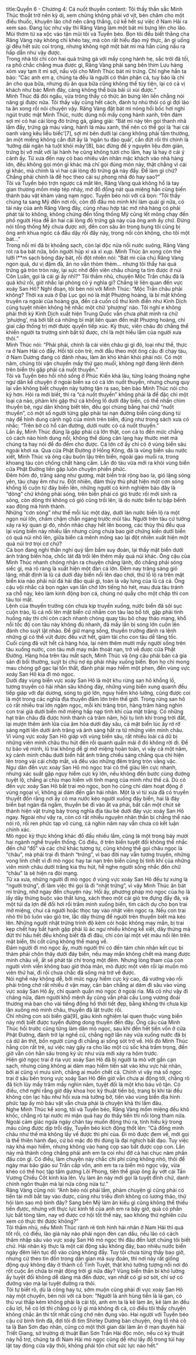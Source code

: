 title:Quyển 6 - Chương 4: Cá nuốt thuyền
content:
Tôi thấy thần sắc Minh Thúc thoắt trở nên kỳ dị, xem chừng không phải vờ vịt, bèn châm cho một điếu thuốc, khuyên lão chớ nên căng thẳng, cứ kể hết sự việc ở Nam Hải ra xem sao. Đang lúc như vậy thì Răng Vàng làm một bát mì bưng lên cho lão. Mùi thơm từ xa xộc vào tận mũi tôi và Tuyền béo. Bọn tôi đều biết thằng cha Răng Vàng này không chỉ khéo tay, mà còn rất hiểu đạo mỹ thực, ăn gì uống gì đều hết sức coi trọng, nhưng không ngờ một bát mì mà hắn cũng nấu ra hấp dẫn như vậy được.<br>Trong nhà tôi chỉ còn hai quả trứng gà với mấy cọng hành hẹ, sắc trời đã tối, ra phố chắc chẳng mua được gì, Răng Vàng phải sang bên thím Lưu hàng xóm vay tạm ít mì sợi, nấu vội cho Minh Thúc bát mì trứng. Chỉ nghe hắn ta bảo: “Các anh em ạ, chúng ta đều là người có thân phận cả, tuy bảo là chỉ ăn cho qua bữa, nhưng dù ăn qua bữa cũng không thể tùy tiện, lại có cả vị khách như bác Minh đây, càng không thể bừa bãi úi xùi được.” <br>Minh Thúc đã đói ngấu, vừa trông thấy có thức ăn bưng lên liền chẳng nói năng gì được nữa. Tôi thấy vậy cũng hết cách, đành tự nhủ thôi có gì đợi lão ta ăn xong rồi nói chuyện vậy. Răng Vàng đặt bát mì nóng hổi bốc hơi nghi ngút trước mặt Minh Thúc, nước dùng nổi mấy cọng hành xanh, trên đám sợi mì có hai cái lòng đỏ trứng gà, giảng giải: “Bát mì này tên gọi thanh nhã lắm đấy, trứng gà màu vàng, hành lá màu xanh, thế nên có thể gọi là ‘hai cái oanh vàng kêu liễu biếc’[7], sợi mì bên dưới lại càng không phải tầm thường, ăn một miếng không cắn đứt ấy là ‘ngân tu đảo quải’, cắn đứt rồi thì chính là ‘tưởng dải ngân hà tuột khỏi mây’[8], bác đừng để ý nguyên liệu đơn giản, trứng bị vỡ mất với lại hành hẹ cũng không tươi cho lắm, hay là hay ở cái ý cảnh ấy. Từ xưa đến nay có bao nhiêu văn nhân mặc khách vào nhà hàng lớn, đều không gọi món gì khác mà chỉ gọi đúng món này, thật chẳng vì cái gì khác, mà chính là vì hai cái lòng đỏ trứng gà này đấy. Để làm gì chứ? Chẳng phải chính là để học theo cái sự phong nhã đó hay sao?”<br>Tôi và Tuyền béo trợn ngược cả mắt lên, Răng Vàng quả không hổ là tay gian thương mồm mép tép nhảy, mớ đồ đồng nát qua miệng hắn cũng biến thành báu vật khảm vàng nạm ngọc. Tuyền béo nói với cả bọn: “Tôi thấy chúng ta sang Mỹ đến nơi rồi, còn đổ đấu mò minh khí làm quái gì nữa, có tài này của anh Răng Vàng đây, cùng nhau hợp tác mở nhà hàng có phải phát tài to không, không chừng đến tổng thống Mỹ cũng lết mông chạy đến phố người Hoa để ăn hai cái lòng đỏ trứng gà này của ông anh ấy chứ. Đừng nói tổng thống Mỹ chưa được xơi, đến con sâu ăn trong bụng tôi cũng bị ông anh khua ngóc cả đầu dậy rồi đây này, trong nồi còn không, cho tôi một bát...”<br>Trong nồi mì đã bị khoắng sạch, còn lại độc nửa nồi nước suông, Răng Vàng rót ra ba bát nữa, bốn người húp xì xà xì xụp. Minh Thúc ăn xong còn thè lưỡi l**m sạch bóng đáy bát, rồi đột nhiên nói: “Bát mì của chú Răng Vàng ngon quá, dư vị đậm đà, ăn no vẫn thòm thèm... nhưng tôi thấy hai quả trứng gà tròn tròn này, lại sực nhớ đến viên châu chúng ta tìm được ở núi Côn Luân, gọi là cái gì ấy nhỉ?” Tôi thầm nhủ, chuyện Mộc Trần châu đã là quá khứ rồi, giờ nhắc lại phỏng có ý nghĩa gì? Chẳng lẽ liên quan đến vực xoáy San Hô? Nghĩ đoạn, tôi bèn nói với Minh Thúc: “Mộc Trần châu phải không? Thời xa xưa ở Đại Lục gọi nó là mật Phượng hoàng, là bí mật không truyền ra ngoài của hoàng gia, đến cả cuốn cổ thư kinh điển như Kinh Dịch cũng tuyệt nhiên không hề nhắc một chữ ‘phượng’ nào. Tôi nghĩ e không phải thời kỳ Kinh Dịch xuất hiện Trung Quốc vẫn chưa phát minh ra chữ ‘phượng’, mà bởi tất cả những bí mật liên quan đến mật Phượng hoàng, chỉ giai cấp thống trị mới được quyền tiếp xúc. Kỳ thực, viên châu đó chẳng thể khiến người ta trường sinh bất tử được, chỉ là một hiểu lầm của người xưa thôi.”<br>Minh Thúc nói: “Phải phải, chính là cái viên châu gì gì đó, loại như thế, thực ra ở Nam Hải có đầy. Hồi tôi còn trẻ, mới đầu theo một ông cậu đi chạy tàu, ở Nam Dương đang có đánh nhau, làm ăn khó khăn khỏi phải nói. Có một năm, chúng tôi vận chuyển mấy thứ gạo muối, không ngờ đang lênh đênh trên biển thì gặp phải cá nuốt thuyền.”<br>Tôi và Tuyền béo hồi nhỏ sống ở Phúc Kiến khá lâu, từng loáng thoáng nghe ngư dân kể chuyện ở ngoài biển xa có cá lớn nuốt thuyền, nhưng chung quy lại vẫn không biết chuyện này tường tận ra sao, bèn bảo Minh Thúc nói cho kỹ hơn. Hỏi ra mới biết, thì ra “cá nuốt thuyền” không phải là để đặc chỉ một loại cá nào, phàm khi gặp thứ cá khổng lồ dưới đáy biển, có thể nhấn chìm thuyền bè, ngư dân không biết tên, đều gọi chúng bằng hai chữ “nuốt thuyền”, có một số người từng gặp phải tai nạn đường biển cũng dùng từ này để hình dung cảnh ngộ của mình trên biển, đúng như trong sách xưa có nhắc: “Trên bờ có hổ cản đường, dưới nước có cá nuốt thuyền.”<br>Lần ấy, Minh Thúc đúng là gặp phải cá lớn thật, con cá to đến mức chẳng có cách nào hình dung nổi, không thể dùng cân lạng hay thước mét mà chúng ta hay nói để đo đếm cho được. Cá lớn cỡ ấy chỉ có ở vùng biển sâu ngoài khơi xa. Qua cửa Phật Đường ở Hồng Kông, đã là vùng biển sâu nước xiết, Minh Thúc và ông cậu buôn lậu trên biển, ngoài gạo muối ra, trong khoang tàu còn chồng chất hàng cấm. Lần đó tàu vừa mới ra khỏi vùng biển cửa Phật Đường liền gặp luôn chuyện phiền phức.<br>Đêm hôm đó, trăng sáng như gương, mặt biển trải rộng bao la, gió lặng sóng yên, tàu chạy êm như ru. Đột nhiên, đám thủy thủ phát hiện một cơn sóng khổng lồ cuộn từ đáy biển lên, những người có kinh nghiệm bảo đây là “dõng” chứ không phải sóng, trên biển phải có gió trước rồi mới sinh ra sóng, còn dõng thì không có gió cũng trồi lên, là do nước biển tự bập bềnh xao động mà hình thành.<br>Những “cơn sóng” như thế mỗi lúc một dày, dưới làn nước biển lộ ra một ngọn núi lớn, chầm chậm chắn ngang trước mũi tàu. Người trên tàu cứ tưởng xảy ra kỳ quan gì đó, nhốn nháo chạy hết lên boong, các thủy thủ đều qua lại vùng biển này nhiều lần nhưng cũng chưa bao giờ chứng kiến dưới biển có quả núi nhô lên, giữa biển cả mênh mông sao lại đột nhiên xuất hiện một quả núi trơ trọi cơ chứ?<br>Cả bọn đang nghi thần nghi quỷ lầm bầm suy đoán, lại thấy mặt biển dưới ánh trăng biến hóa, chốc lát đã trồi lên thêm mấy quả núi khác. Ông cậu của Minh Thúc nhanh chóng nhận ra chuyện chẳng lành, đó chẳng phải sóng siếc gì, mà rõ ràng là xuất hiện một đàn cá lớn. Đêm nay trăng sáng gió lặng, nhất định là lũ cá dưới đáy biển nổi lên dạo chơi, thứ lồ lộ ra trên mặt biển kia nào phải núi đá hải đảo quái gì, toàn là vây lưng của lũ cá cả. Ông cậu vội nhắc cả bọn ngàn vạn lần chớ lớn tiếng hò hét, mau đưa tàu tránh xa chỗ này, kẻo làm kinh động bọn cá, chúng nó quẫy cho một chặp thì con tàu toi mất.<br>Lệnh của thuyền trưởng còn chưa kịp truyền xuống, nước biển đã sôi sục cuộn trào, lũ cá nổi lên mặt biển cứ nhắm con tàu lao bổ tới, gặp phải tình huống này thì chỉ còn cách nhanh chóng quay tàu bỏ chạy tháo mạng, khổ nỗi tốc độ con tàu này không đủ nhanh, đã mấy lần bị sóng lớn cuộn lên đánh cho suýt lật nhào. Để giữ mạng sống, thuyền trưởng đành ra lệnh những gì có thể vứt được đều vứt hết, giảm tải cho con tàu dễ tăng tốc.<br>Cuối cùng đã vứt hết cả hàng hóa, lại ném thêm mười mấy người sống trên tàu xuống nước, con tàu mới may mắn thoát nạn, trở về được cửa Phật Đường. Hàng hóa trên tàu mất sạch, Minh Thúc và ông cậu phải bán cả gia sản đi bồi thường, suýt bị chủ nợ ép phải nhảy xuống biển. Bọn họ chỉ mong mau chóng gỡ gạc lại tổn thất, đành phải mạo hiểm một phen, đến vùng vực xoáy San Hô kia đi mò ngọc.<br>Dưới đáy vùng biển vực xoáy San Hô là một khu rừng san hô khổng lồ, tương truyền có hải nhãn sâu không đáy, những vùng biển xung quanh đều tiếp giáp với đại dương, sóng to gió lớn, nguy hiểm khó lường, cũng được coi là một trong các nghĩa địa thuyền đắm lớn trên thế giới. Trong rừng san hô có rất nhiều trai lớn ngậm ngọc, mỗi khi trăng tròn, hàng trăm hàng nghìn con trai già dưới biển mở miệng hấp nạp tinh khí của mặt trăng. Có những hạt trân châu đã được hình thành cả trăm năm, hội tụ linh khí trong trời đất, lại mượn thêm ánh lửa của âm hỏa dưới đáy sâu, cả mặt biển lúc ấy rờ rỡ sáng ngời lên dưới ánh trăng và ánh sáng hắt ra từ những viên minh châu.<br>Vì vùng vực xoáy San Hô giáp với vùng biển sâu, rất nhiều loài cá dữ bị những viên minh châu thu hút đến rồi quanh quẩn mãi ở đó không rời đi. Để tự bảo vệ mình, lũ trai không dễ gì mở miệng hoàn toàn, vì vậy cả một năm, kỳ cảnh minh châu dưới biển hắt ánh trăng chiếu sáng chẳng qua chỉ hiện lên trong vài cái chớp mắt, và đều vào những đêm trăng tròn vằng vặc.<br>Ngư dân đến vực xoáy San Hô mò ngọc trai có thể giàu lên cực nhanh, nhưng xác suất gặp nguy hiểm cực kỳ lớn, nếu không đến bước cùng đường tuyệt lộ, chẳng ai chịu mạo hiểm với tính mạng của mình như thế cả. Dù có đến vực xoáy San Hô bắt trai mò ngọc, bọn họ cũng chỉ dám hoạt động ở vùng ngoại vi, không ai dám đến gần hải nhãn. Một là vì từ xưa đã có truyền thuyết đồn rằng nơi ấy có ma nước kéo người xuống đáy biển, hai là đáy biển bạt ngàn đá ngầm, thuyền bè đi vào ắt va phải, bất cẩn một chút sẽ thành hiện vật trưng bày trong nghĩa địa tàu bè dưới đáy vực xoáy San Hô ngay. Ngoài như vậy ra, còn có rất nhiều nguyên nhân thần bí chẳng thể nào nói rõ, rối ren phức tạp vô cùng, cả nghìn năm nay vẫn chưa có kết luận chính xác.<br>Mò ngọc kỳ thực không khác đổ đấu nhiều lắm, cũng là một trong bảy mươi hai ngành nghề truyền thống. Có điều, ở trên biển tuyệt đối không thể nhắc đến chữ “đổ” và các chữ khác tương tự, cũng không thể gọi châu ngọc là “châu”, mà phải trại đi thành “trứng”, vì bao đời nay vẫn tương truyền, những vong linh chết vì đi mò ngọc hay tai nạn trên biển cũng bị tinh khí của những viên minh châu dưới trăng kia thu hút, hễ nghe người sống nhắc đến chữ “châu” là sẽ hiện ra đòi mạng.<br>Từ xa xưa, những người đi mò ngọc ở vùng vực xoáy San Hô đều tự xưng là “người trứng”, đi làm việc thì gọi là đi “nhặt trứng”, vì vậy Minh Thúc ăn bát mì trứng, nhớ ngay đến chuyện này. Hồi ấy, phương pháp mò ngọc của họ là lấy dây thừng buộc vào thắt lưng, xách theo một cái giỏ tre đựng đầy đá, và một túi da lợn để đổi hơi rồi trầm mình xuống biển, tìm cách dụ cho bọn trai mở miệng, chui cả người hoặc thọc tay vào nhặt viên ngọc ra. Nếu con trai nhỏ thì bỏ luôn vào giỏ tre, lắc dây thừng để người trên thuyền biết mà kéo lên. Những người nhặt trứng trình độ kém cỏi hoặc không may mắn, bị trai kẹp chết hay bất hạnh gặp phải lũ ác ngư nhiều không kể xiết, dây thừng mà đứt thì hầu hết đều không biết đã đi đâu, chỉ còn lại một vệt máu nổi lên trên mặt biển, thi cốt cũng không thể mang về.<br>Đám người đi mò ngọc ấy, mười người thì có đến tám chín nhận kết cục bi thảm phải chôn thây dưới đáy biển, nếu may mắn không chết mà mang được minh châu về, ắt sẽ phát tài chỉ trong một đêm. Nhưng lòng tham của con người vĩnh viễn không bao giờ thỏa mãn, mò được một viên rồi lại muốn mò viên thứ hai, đi rồi chưa chắc đã sống mà trở về được.<br>Nói nghề này không dễ, bởi mức nguy hiểm cực kỳ cao, đã vướng vào rồi phải trông chờ rất nhiều ở vận may, căn bản chẳng ai dám đi sâu vào vùng vực xoáy San Hô ấy, chỉ quanh quẩn mò ngọc ở ngoài rìa. Mà có như vậy đi chăng nữa, đám người khổ mệnh ấy cũng vẫn phải cầu Long vương đoái thương mà ban cho vài tiếng đồng hồ thời tiết đẹp, bằng không thì chưa kịp lặn xuống mò minh châu, thuyền đã lật trước rồi.<br>Chỉ những con sói biển già[9], giàu kinh nghiệm lại quen thuộc vùng biển này mới biết được tuyến đường dong thuyền đến đây. Ông cậu của Minh Thúc hồi trước cũng từng làm dân mò ngọc, sau khi đền hết tiền vốn ở cửa Phật Đường, đành trở lại nghề cũ, chẳng ngờ lần này vừa xuống nước đã bị cá dữ ăn thịt, bốn người cùng đi chẳng ai sống sót trở về. Hồi đó Minh Thúc hẵng còn rất trẻ, sự việc này gây ra cho lão một cú sốc khá trầm trọng, đến giờ vẫn còn hằn sâu trong ký ức như vừa mới xảy ra hôm trước.<br>Hiện giờ ngọc trai ở rìa vực xoáy San Hô đã bị người ta mò vớt gần cạn sạch, nhưng cũng không ai dám mạo hiểm tiến sát vào khu vực hải nhãn, bởi ai cũng vì mưu sinh, chẳng ai muốn chết cả. Chính vì vậy mà số ngọc trai ở sâu bên trong vực xoáy San Hô đến giờ vẫn chưa ai động tới, chẳng rõ đã tích lũy mấy trăm mấy nghìn năm, tuyệt đối là một kho báu vô tận. Có điều, chớ nghĩ rằng giờ đây khoa học kỹ thuật tiến bộ, trang bị khí tài đều không còn lạc hậu như hồi xưa mà tưởng bở, tiến vào vùng biển địa hình phức tạp ấy mò báu vật vẫn chưa phải là chuyện khả thi lắm đâu.<br>Nghe Minh Thúc kể xong, tôi và Tuyền béo, Răng Vàng mồm miệng đều khô khốc, chẳng rõ tại nước mì mặn quá hay do thấy tiền thì nổi lòng tham nữa. Ngoài cảm giác ngứa ngáy chân tay muốn động thủ ra, tính hiếu kỳ trong máu cũng được dịp trỗi dậy, Tuyền béo kích động thốt lên: “Cả đống minh châu như thế mà không lấy về được thì phí của. Đi mò được đem về, mới gọi là thế thiên hành đạo, cứ bỏ mặc đó thì đúng là đại nghịch bất đạo. Tuy việc này khá mạo hiểm, nhưng không vào hang cọp sao bắt được cọp con. Lần này mà thành công chẳng phải anh em ta coi như đỡ cả hai chục năm phấn đấu còn gì. Có điều, làm chuyện này chắc chi phí cũng không nhỏ, thôi để ngày mai bảo giáo sư Trần cấp vốn, anh em ta ra biển mò ngọc vậy, vừa khéo có thể học tập tấm gương Lôi Phong, tiện thể giúp ông ấy vớt cái Tần Vương Chiếu Cốt kính kia lên. Vụ làm ăn này mới gọi là tuyệt đỉnh chứ, danh chính ngôn thuận mà lại nửa công nửa tư.”<br>Răng Vàng cũng nói: “Anh béo nói phải lắm, phàm chuyện gì cũng phải có tiền tài mới bắt tay vào được, cũng như triều đình không có lương thảo, thử hỏi làm sao mộ binh đây? Sang bên Mỹ làm ăn kiểu gì cũng không thể thiếu tiền được, nhưng với thực lực kinh tế của anh em ra bây giờ, quả có phần lực bất tòng tâm, nay vớ được cơ hội tốt thế này, sao không thử nghiên cứu xem có thực thi được không?”<br>Tôi thầm nhủ, nếu Minh Thúc rành rẽ tình hình hải nhãn ở Nam Hải thì quá tốt rồi, có điều, lão già này nào phải ngọn đèn cạn dầu, nếu lão có cách thâm nhập sâu vào vực xoáy San Hô mò ngọc thì đâu đến lượt chúng tôi biết chứ. Hải nhãn kỳ thực là một cái động sâu không đáy, bao nhiêu nước biển ngày đêm liên tục đổ vào cũng không đầy. Tuy tôi chưa từng thấy bao giờ, nhưng cứ theo tin đồn trong dân gian mà suy đoán, thì nơi này rất giống động quỷ không đáy ở thành cổ Tinh Tuyệt, thật khó tưởng tượng nổi nơi đó rốt cuộc ẩn chứa bí mật động trời gì nữa đây? Vùng biển thần bí khó lường ấy tuyệt đối không dễ dàng mà đến được, vạn nhất có gì sơ sót, chỉ sợ có đường vào mà lại tuyệt đường ra thôi.<br>Tôi tự biết rõ, dù là công hay tư, sớm muộn cũng phải đi vực xoáy San Hô này một chuyến, bèn nói với cả bọn: “Người là anh hùng tiền là lá gan, có thú vui thấp kém không phải là cái tội, anh em ta là kẻ làm ăn, kẻ làm ăn đều cầu lợi, hễ có lợi thì chẳng có lý gì mà không đi cả, có điều tôi thấy chuyện không chắc ăn thì tốt nhất cũng chớ nên đụng vào. Hai người với Tuyền béo cậu cứ bình tĩnh đã, đợi tôi đi tìm Shirley Dương bàn chuyện, ông tổ nhà cô ta là Ban Sơn đạo nhân, cũng có một thời gian dài làm ăn ở mạn duyên hải Triết Giang, sở trường dị thuật Ban Sơn Trấn Hải độc môn, nếu có kỳ thuật này hỗ trợ, chúng ta đi Nam Hải mò ngọc cũng dễ như lấy đồ trong túi hay lật tay đóng cửa vậy thôi, không phải tốn chút sức lực nào hết.”